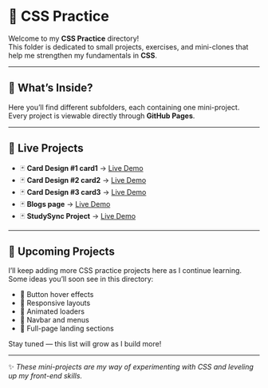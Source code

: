 # 🎨 CSS Practice  

Welcome to my **CSS Practice** directory!  
This folder is dedicated to small projects, exercises, and mini-clones that help me strengthen my fundamentals in **CSS**.  

---

## 📂 What’s Inside?  
Here you’ll find different subfolders, each containing one mini-project.  
Every project is viewable directly through **GitHub Pages**.  

---

## 🚀 Live Projects  

- 🃏 **Card Design #1 card1** →  [Live Demo](https://mandeepmotan-ai.github.io/web-dev/css/01cards/card1)  
- 🃏 **Card Design #2 card2** →  [Live Demo](https://mandeepmotan-ai.github.io/web-dev/css/01cards/card2)  
- 🃏 **Card Design #3 card3** →  [Live Demo](https://mandeepmotan-ai.github.io/web-dev/css/01cards/card3)  
- 🃏 **Blogs page** →            [Live Demo](https://mandeepmotan-ai.github.io/web-dev/css/02blog)  
- 🃏 **StudySync Project** →     [Live Demo](https://mandeepmotan-ai.github.io/web-dev/css/03study-sync)  

---

## 📌 Upcoming Projects  

I’ll keep adding more CSS practice projects here as I continue learning.  
Some ideas you’ll soon see in this directory:  

- 🎯 Button hover effects  
- 🎯 Responsive layouts  
- 🎯 Animated loaders  
- 🎯 Navbar and menus  
- 🎯 Full-page landing sections  

Stay tuned — this list will grow as I build more!  

---

✨ *These mini-projects are my way of experimenting with CSS and leveling up my front-end skills.*  
